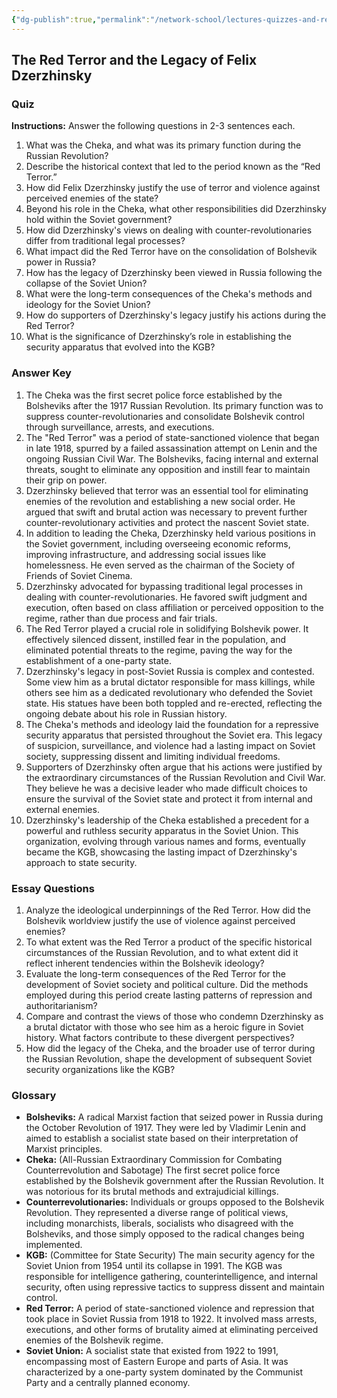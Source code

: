 ```yaml
---
{"dg-publish":true,"permalink":"/network-school/lectures-quizzes-and-references/briefs-timelines-and-study-guides/russian-history/russian-history-ii/russian-history-ii-the-pariah-state-study-guide/"}
---
```




## The Red Terror and the Legacy of Felix Dzerzhinsky

### Quiz

**Instructions:** Answer the following questions in 2-3 sentences each.

1. What was the Cheka, and what was its primary function during the Russian Revolution?
2. Describe the historical context that led to the period known as the “Red Terror.”
3. How did Felix Dzerzhinsky justify the use of terror and violence against perceived enemies of the state?
4. Beyond his role in the Cheka, what other responsibilities did Dzerzhinsky hold within the Soviet government?
5. How did Dzerzhinsky's views on dealing with counter-revolutionaries differ from traditional legal processes?
6. What impact did the Red Terror have on the consolidation of Bolshevik power in Russia?
7. How has the legacy of Dzerzhinsky been viewed in Russia following the collapse of the Soviet Union?
8. What were the long-term consequences of the Cheka's methods and ideology for the Soviet Union?
9. How do supporters of Dzerzhinsky's legacy justify his actions during the Red Terror?
10. What is the significance of Dzerzhinsky’s role in establishing the security apparatus that evolved into the KGB?

### Answer Key

1. The Cheka was the first secret police force established by the Bolsheviks after the 1917 Russian Revolution. Its primary function was to suppress counter-revolutionaries and consolidate Bolshevik control through surveillance, arrests, and executions.
2. The "Red Terror" was a period of state-sanctioned violence that began in late 1918, spurred by a failed assassination attempt on Lenin and the ongoing Russian Civil War. The Bolsheviks, facing internal and external threats, sought to eliminate any opposition and instill fear to maintain their grip on power.
3. Dzerzhinsky believed that terror was an essential tool for eliminating enemies of the revolution and establishing a new social order. He argued that swift and brutal action was necessary to prevent further counter-revolutionary activities and protect the nascent Soviet state.
4. In addition to leading the Cheka, Dzerzhinsky held various positions in the Soviet government, including overseeing economic reforms, improving infrastructure, and addressing social issues like homelessness. He even served as the chairman of the Society of Friends of Soviet Cinema.
5. Dzerzhinsky advocated for bypassing traditional legal processes in dealing with counter-revolutionaries. He favored swift judgment and execution, often based on class affiliation or perceived opposition to the regime, rather than due process and fair trials.
6. The Red Terror played a crucial role in solidifying Bolshevik power. It effectively silenced dissent, instilled fear in the population, and eliminated potential threats to the regime, paving the way for the establishment of a one-party state.
7. Dzerzhinsky's legacy in post-Soviet Russia is complex and contested. Some view him as a brutal dictator responsible for mass killings, while others see him as a dedicated revolutionary who defended the Soviet state. His statues have been both toppled and re-erected, reflecting the ongoing debate about his role in Russian history.
8. The Cheka's methods and ideology laid the foundation for a repressive security apparatus that persisted throughout the Soviet era. This legacy of suspicion, surveillance, and violence had a lasting impact on Soviet society, suppressing dissent and limiting individual freedoms.
9. Supporters of Dzerzhinsky often argue that his actions were justified by the extraordinary circumstances of the Russian Revolution and Civil War. They believe he was a decisive leader who made difficult choices to ensure the survival of the Soviet state and protect it from internal and external enemies.
10. Dzerzhinsky's leadership of the Cheka established a precedent for a powerful and ruthless security apparatus in the Soviet Union. This organization, evolving through various names and forms, eventually became the KGB, showcasing the lasting impact of Dzerzhinsky's approach to state security.

### Essay Questions

1. Analyze the ideological underpinnings of the Red Terror. How did the Bolshevik worldview justify the use of violence against perceived enemies?
2. To what extent was the Red Terror a product of the specific historical circumstances of the Russian Revolution, and to what extent did it reflect inherent tendencies within the Bolshevik ideology?
3. Evaluate the long-term consequences of the Red Terror for the development of Soviet society and political culture. Did the methods employed during this period create lasting patterns of repression and authoritarianism?
4. Compare and contrast the views of those who condemn Dzerzhinsky as a brutal dictator with those who see him as a heroic figure in Soviet history. What factors contribute to these divergent perspectives?
5. How did the legacy of the Cheka, and the broader use of terror during the Russian Revolution, shape the development of subsequent Soviet security organizations like the KGB?

### Glossary

- **Bolsheviks:** A radical Marxist faction that seized power in Russia during the October Revolution of 1917. They were led by Vladimir Lenin and aimed to establish a socialist state based on their interpretation of Marxist principles.
- **Cheka:** (All-Russian Extraordinary Commission for Combating Counterrevolution and Sabotage) The first secret police force established by the Bolshevik government after the Russian Revolution. It was notorious for its brutal methods and extrajudicial killings.
- **Counterrevolutionaries:** Individuals or groups opposed to the Bolshevik Revolution. They represented a diverse range of political views, including monarchists, liberals, socialists who disagreed with the Bolsheviks, and those simply opposed to the radical changes being implemented.
- **KGB:** (Committee for State Security) The main security agency for the Soviet Union from 1954 until its collapse in 1991. The KGB was responsible for intelligence gathering, counterintelligence, and internal security, often using repressive tactics to suppress dissent and maintain control.
- **Red Terror:** A period of state-sanctioned violence and repression that took place in Soviet Russia from 1918 to 1922. It involved mass arrests, executions, and other forms of brutality aimed at eliminating perceived enemies of the Bolshevik regime.
- **Soviet Union:** A socialist state that existed from 1922 to 1991, encompassing most of Eastern Europe and parts of Asia. It was characterized by a one-party system dominated by the Communist Party and a centrally planned economy.